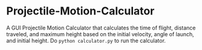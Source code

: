# Projectile-Motion-Calculator
A GUI Projectile Motion Calculator that calculates the time of flight, distance traveled, and maximum height based on the initial velocity, angle of launch, and initial height. Do `python calculator.py` to run the calculator.

